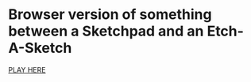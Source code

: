 # Browser version of something between a Sketchpad and an Etch-A-Sketch

[PLAY HERE](https://markkimotho.github.io/etch_a_sketch/)
